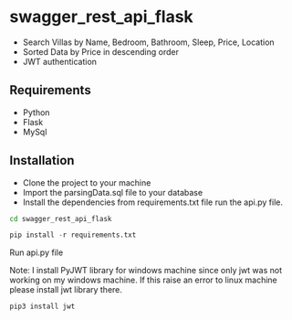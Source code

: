 # swagger_rest_api_flask
- Search Villas by Name, Bedroom, Bathroom, Sleep, Price, Location
- Sorted Data by Price in descending order
- JWT authentication

## Requirements
- Python 
- Flask
- MySql

## Installation
- Clone the project to your machine
- Import the parsingData.sql file to your database
- Install the dependencies from requirements.txt file run the api.py file.

```sh
cd swagger_rest_api_flask
```
```python
pip install -r requirements.txt
```
Run api.py file

Note: I install PyJWT library for windows machine since only jwt was not working on my windows machine. If this raise an error to linux machine please install jwt library there.
```python
pip3 install jwt
```
